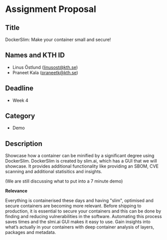 # Assignment Proposal

## Title

DockerSlim: Make your container small and secure!

## Names and KTH ID

  - Linus Östlund (linusost@kth.se)
  - Praneet Kala (praneetk@kth.se)

## Deadline

- Week 4

## Category

- Demo

## Description

Showcase how a container can be minified by a significant degree using DockerSlim. DockerSlim is created by slim.ai,
which has a GUI that we will showcase. It provides additional functionality like providing an SBOM, CVE scanning and
additional statisitics and insights. 

(We are still discussing what to put into a 7 minute demo)

**Relevance**

Everything is containerised these days and having "slim", optimised and secure containers are becoming more relevant. 
Before shipping to production, it is essential to secure your containers and this can be done by finding and reducing 
vulnerabilities in the software. Automating this process saves times and the slmi.ai GUI makes it easy to use. Gain 
insights into what’s actually in your containers with deep container analysis of layers, packages and metadata.
